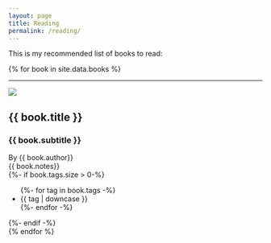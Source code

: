 ```yaml
---
layout: page
title: Reading
permalink: /reading/
---
```


This is my recommended list of books to read:

<div class="book-collection">
{% for book in site.data.books %}
  <hr>
  <div class="book-summary">
    <div class="image-thumbnail">
      <img src="{{ book.thumbnail | relative_url }}" />
    </div>
    <div class="book-info">
      <h2>{{ book.title }}</h2>
      <h3>{{ book.subtitle }}</h3>
      <div class="book-metadata">
        By {{ book.author}}
      </div>
      <div class="book-notes">
      {{ book.notes}}
      </div>
      {%- if book.tags.size > 0-%}
      <div class="post-meta">
        <ul class="post-tags">
          {%- for tag in book.tags -%}
          <li>{{ tag | downcase }}</li>
          {%- endfor -%}
        </ul>
      </div>
      {%- endif -%}
    </div>

  </div>
{% endfor %}
</div>